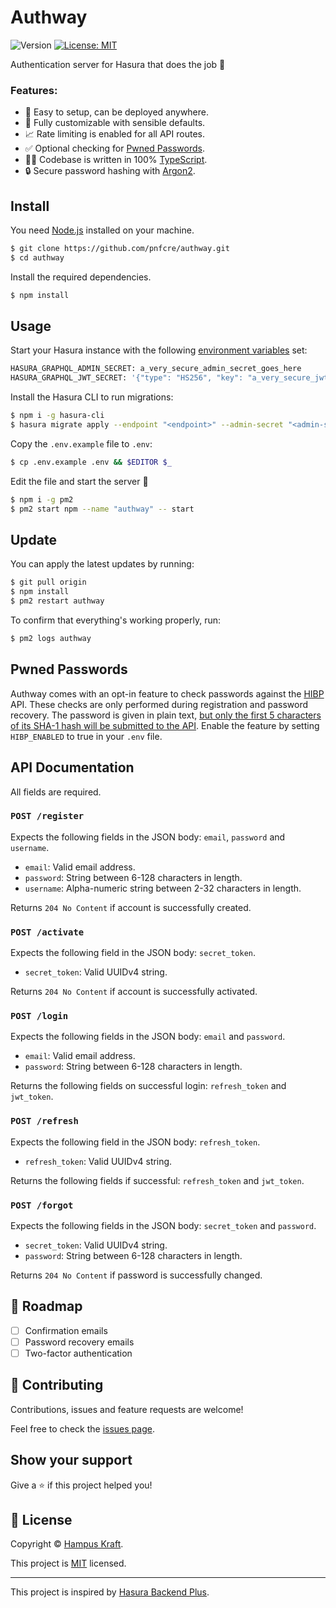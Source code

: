 # Authway

![Version](https://img.shields.io/badge/version-1.0.5-blue.svg?cacheSeconds=2592000)
[![License: MIT](https://img.shields.io/badge/License-MIT-yellow.svg)](LICENSE)

Authentication server for Hasura that does the job 💪

### Features:

- 🚀 Easy to setup, can be deployed anywhere.
- 🎨 Fully customizable with sensible defaults.
- 📈 Rate limiting is enabled for all API routes.
- ✅ Optional checking for [Pwned Passwords](#pwned-passwords).
- 👨‍💻 Codebase is written in 100% [TypeScript](https://www.typescriptlang.org).
- 🔒 Secure password hashing with [Argon2](https://github.com/P-H-C/phc-winner-argon2).

## Install

You need [Node.js](https://nodejs.org) installed on your machine.

```sh
$ git clone https://github.com/pnfcre/authway.git
$ cd authway
```

Install the required dependencies.

```sh
$ npm install
```

## Usage

Start your Hasura instance with the following [environment variables](https://hasura.io/docs/1.0/graphql/manual/deployment/graphql-engine-flags/config-examples.html) set:

```sh
HASURA_GRAPHQL_ADMIN_SECRET: a_very_secure_admin_secret_goes_here
HASURA_GRAPHQL_JWT_SECRET: '{"type": "HS256", "key": "a_very_secure_jwt_secret_goes_here"}'
```

Install the Hasura CLI to run migrations:

```sh
$ npm i -g hasura-cli
$ hasura migrate apply --endpoint "<endpoint>" --admin-secret "<admin-secret>"
```

Copy the `.env.example` file to `.env`:

```sh
$ cp .env.example .env && $EDITOR $_
```

Edit the file and start the server 🚀

```sh
$ npm i -g pm2
$ pm2 start npm --name "authway" -- start
```

## Update

You can apply the latest updates by running:

```sh
$ git pull origin
$ npm install
$ pm2 restart authway
```

To confirm that everything's working properly, run:

```sh
$ pm2 logs authway
```

## Pwned Passwords

Authway comes with an opt-in feature to check passwords against the [HIBP](https://haveibeenpwned.com) API. These checks are only performed during registration and password recovery. The password is given in plain text, [but only the first 5 characters of its SHA-1 hash will be submitted to the API](https://github.com/wKovacs64/hibp/blob/develop/API.md#pwnedpassword). Enable the feature by setting `HIBP_ENABLED` to true in your `.env` file.

## API Documentation

All fields are required.

### `POST /register`

Expects the following fields in the JSON body: `email`, `password` and `username`.

- `email`: Valid email address.
- `password`: String between 6-128 characters in length.
- `username`: Alpha-numeric string between 2-32 characters in length.

Returns `204 No Content` if account is successfully created.

### `POST /activate`

Expects the following field in the JSON body: `secret_token`.

- `secret_token`: Valid UUIDv4 string.

Returns `204 No Content` if account is successfully activated.

### `POST /login`

Expects the following fields in the JSON body: `email` and `password`.

- `email`: Valid email address.
- `password`: String between 6-128 characters in length.

Returns the following fields on successful login: `refresh_token` and `jwt_token`.

### `POST /refresh`

Expects the following field in the JSON body: `refresh_token`.

- `refresh_token`: Valid UUIDv4 string.

Returns the following fields if successful: `refresh_token` and `jwt_token`.

### `POST /forgot`

Expects the following fields in the JSON body: `secret_token` and `password`.

- `secret_token`: Valid UUIDv4 string.
- `password`: String between 6-128 characters in length.

Returns `204 No Content` if password is successfully changed.

## 🚧 Roadmap

- [ ] Confirmation emails
- [ ] Password recovery emails
- [ ] Two-factor authentication

## 🤝 Contributing

Contributions, issues and feature requests are welcome!

Feel free to check the [issues page](https://github.com/pnfcre/authway/issues).

## Show your support

Give a ⭐️ if this project helped you!

## 📝 License

Copyright © [Hampus Kraft](https://github.com/pnfcre).

This project is [MIT](LICENSE) licensed.

---

This project is inspired by [Hasura Backend Plus](https://github.com/nhost/hasura-backend-plus).
